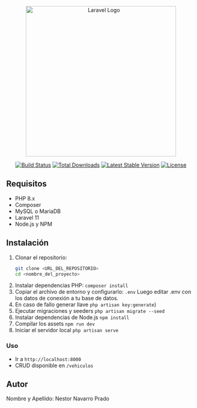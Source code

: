 <p align="center"><a href="https://laravel.com" target="_blank"><img src="https://raw.githubusercontent.com/laravel/art/master/logo-lockup/5%20SVG/2%20CMYK/1%20Full%20Color/laravel-logolockup-cmyk-red.svg" width="400" alt="Laravel Logo"></a></p>

<p align="center">
<a href="https://github.com/laravel/framework/actions"><img src="https://github.com/laravel/framework/workflows/tests/badge.svg" alt="Build Status"></a>
<a href="https://packagist.org/packages/laravel/framework"><img src="https://img.shields.io/packagist/dt/laravel/framework" alt="Total Downloads"></a>
<a href="https://packagist.org/packages/laravel/framework"><img src="https://img.shields.io/packagist/v/laravel/framework" alt="Latest Stable Version"></a>
<a href="https://packagist.org/packages/laravel/framework"><img src="https://img.shields.io/packagist/l/laravel/framework" alt="License"></a>
</p>

## Requisitos

- PHP 8.x
- Composer
- MySQL o MariaDB
- Laravel 11
- Node.js y NPM

## Instalación

1. Clonar el repositorio:  
   ```bash
   git clone <URL_DEL_REPOSITORIO>
   cd <nombre_del_proyecto>
2. Instalar dependencias PHP: `composer install`
3. Copiar el archivo de entorno y configurarlo: `.env` Luego editar .env con los datos de conexión a tu base de datos.
4. En caso de fallo generar llave `php artisan key:generate`)
5. Ejecutar migraciones y seeders `php artisan migrate --seed`
6. Instalar dependencias de Node.js `npm install`
7. Compilar los assets `npm run dev`
8. Iniciar el servidor local `php artisan serve`

### Uso
- Ir a `http://localhost:8000`
- CRUD disponible en `/vehiculos`

## Autor
Nombre y Apellido: Nestor Navarro Prado
